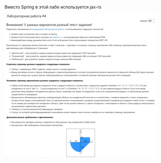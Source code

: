<p>Вместо Spring в этой лабе используется jax-rs</p>
<img src="media/task1.png">
<img src="media/task2.png">